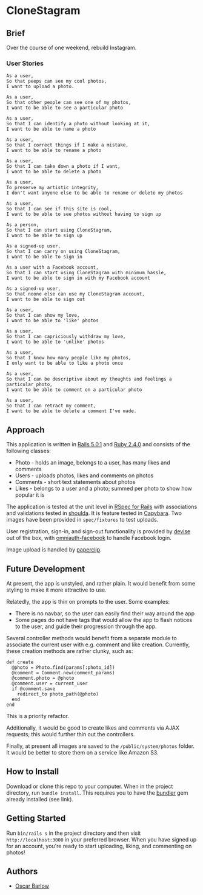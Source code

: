 # CloneStagram

## Brief
Over the course of one weekend, rebuild Instagram.

### User Stories
```
As a user,
So that peeps can see my cool photos,
I want to upload a photo.

As a user,
So that other people can see one of my photos,
I want to be able to see a particular photo

As a user,
So that I can identify a photo without looking at it,
I want to be able to name a photo

As a user,
So that I correct things if I make a mistake,
I want to be able to rename a photo

As a user,
So that I can take down a photo if I want,
I want to be able to delete a photo

As a user,
To preserve my artistic integrity,
I don't want anyone else to be able to rename or delete my photos

As a user,
So that I can see if this site is cool,
I want to be able to see photos without having to sign up

As a person,
So that I can start using CloneStagram,
I want to be able to sign up

As a signed-up user,
So that I can carry on using CloneStagram,
I want to be able to sign in

As a user with a Facebook account,
So that I can start using CloneStagram with minimum hassle,
I want to be able to sign in with my Facebook account

As a signed-up user,
So that noone else can use my CloneStagram account,
I want to be able to sign out

As a user,
So that I can show my love,
I want to be able to 'like' photos

As a user,
So that I can capriciously withdraw my love,
I want to be able to 'unlike' photos

As a user,
So that I know how many people like my photos,
I only want to be able to like a photo once

As a user,
So that I can be descriptive about my thoughts and feelings a particular photo,
I want to be able to comment on a particular photo

As a user,
So that I can retract my comment,
I want to be able to delete a comment I've made.
```

## Approach
This application is written in [Rails 5.0.1](https://rubygems.org/gems/rails/versions/5.0.1) and [Ruby 2.4.0](http://ruby-doc.org/core-2.4.0/) and consists of the following classes:

* Photo - holds an image, belongs to a user, has many likes and comments
* Users - uploads photos, likes and comments on photos
* Comments - short text statements about photos
* Likes - belongs to a user and a photo; summed per photo to show how popular it is

The application is tested at the unit level in [RSpec for Rails](https://github.com/rspec/rspec-rails) with associations and validations tested in [shoulda](https://github.com/thoughtbot/shoulda). It is feature tested in [Capybara](https://github.com/teamcapybara/capybara). Two images have been provided in `spec/fixtures` to test uploads.

User registration, sign-in, and sign-out functionality is provided by [devise](https://github.com/plataformatec/devise) out of the box, with [omniauth-facebook](https://github.com/mkdynamic/omniauth-facebook) to handle Facebook login.

Image upload is handled by [paperclip](https://github.com/thoughtbot/paperclip).

## Future Development

At present, the app is unstyled, and rather plain. It would benefit from some styling to make it more attractive to use.

Relatedly, the app is thin on prompts to the user. Some examples:

* There is no navbar, so the user can easily find their way around the app
* Some pages do not have tags that would allow the app to flash notices to the user, and guide their progression through the app.

Several controller methods would benefit from a separate module to associate the current user with e.g. comment and like creation. Currently, these creation methods are rather clunky, such as:

```
def create
  @photo = Photo.find(params[:photo_id])
  @comment = Comment.new(comment_params)
  @comment.photo = @photo
  @comment.user = current_user
  if @comment.save
    redirect_to photo_path(@photo)
  end
end
```

This is a priority refactor.

Additionally, it would be good to create likes and comments via AJAX requests; this would further thin out the controllers.

Finally, at present all images are saved to the `/public/system/photos` folder. It would be better to store them on a service like Amazon S3.

## How to Install
Download or clone this repo to your computer. When in the project directory, run `bundle install`. This requires you to have the [bundler](https://bundler.io/) gem already installed (see link).

## Getting Started
Run `bin/rails s` in the project directory and then visit `http://localhost:3000` in your preferred browser. When you have signed up for an account, you're ready to start uploading, liking, and commenting on photos!

## Authors
* [Oscar Barlow](https://github.com/oscar-barlow)
